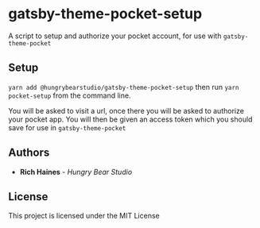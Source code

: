 # gatsby-theme-pocket-setup

A script to setup and authorize your pocket account, for use with `gatsby-theme-pocket`

## Setup

`yarn add @hungrybearstudio/gatsby-theme-pocket-setup` then run `yarn pocket-setup` from the command line.

You will be asked to visit a url, once there you will be asked to authorize your pocket app. You will then be given an access token which you should save for use in `gatsby-theme-pocket`


## Authors

- **Rich Haines** - _Hungry Bear Studio_

## License

This project is licensed under the MIT License